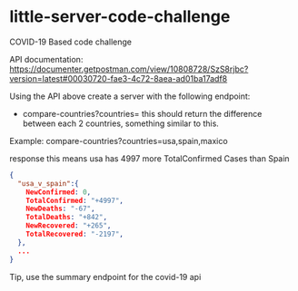# little-server-code-challenge
COVID-19 Based code challenge


API documentation: https://documenter.getpostman.com/view/10808728/SzS8rjbc?version=latest#00030720-fae3-4c72-8aea-ad01ba17adf8

Using the API above create a server with the following endpoint:

- compare-countries?countries=<coma separated list of countries>
  this should return the difference between each 2 countries, something similar to this.

Example: compare-countries?countries=usa,spain,maxico

response
this means usa has 4997 more TotalConfirmed Cases than Spain
```json
{
  "usa_v_spain":{
    NewConfirmed: 0,
    TotalConfirmed: "+4997", 
    NewDeaths: "-67",
    TotalDeaths: "+842",
    NewRecovered: "+265",
    TotalRecovered: "-2197",
  },
  ...
}
```

Tip, use the summary endpoint for the covid-19 api 
